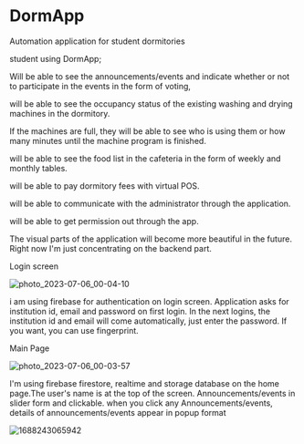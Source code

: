 # DormApp
Automation application for student dormitories

student using DormApp;

Will be able to see the announcements/events and indicate whether or not to participate in the events in the form of voting,

will be able to see the occupancy status of the existing washing and drying machines in the dormitory.

If the machines are full, they will be able to see who is using them or how many minutes until the machine program is finished.

will be able to see the food list in the cafeteria in the form of weekly and monthly tables.

will be able to pay dormitory fees with virtual POS.

will be able to communicate with the administrator through the application.

will be able to get permission out through the app.

The visual parts of the application will become more beautiful in the future. Right now I'm just concentrating on the backend part.

Login screen

![photo_2023-07-06_00-04-10](https://github.com/muhammedaliturk/DormApp/assets/103900615/42e4fdd4-3339-4218-9698-389252f13bb1)



i am using firebase for authentication on login screen. Application asks for institution id, email and password on first login.
In the next logins, the institution id and email will come automatically, just enter the password.
If you want, you can use fingerprint. 

Main Page

![photo_2023-07-06_00-03-57](https://github.com/muhammedaliturk/DormApp/assets/103900615/f6c3ab6f-af2a-4dad-beeb-992e13a39bed)


I'm using firebase firestore, realtime and storage database on the home page.The user's name is at the top of the screen.
Announcements/events in slider form and clickable.
when you click any Announcements/events, details of announcements/events appear in popup format

![1688243065942](https://github.com/muhammedaliturk/DormApp/assets/103900615/71925c6b-3371-4c4f-b26f-2f52570dfa50)
